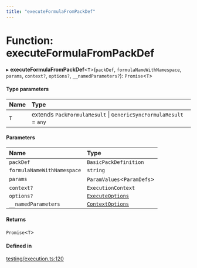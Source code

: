 ```yaml
---
title: "executeFormulaFromPackDef"
---
```

# Function: executeFormulaFromPackDef

▸ **executeFormulaFromPackDef**<`T`\>(`packDef`, `formulaNameWithNamespace`, `params`, `context?`, `options?`, `__namedParameters?`): `Promise`<`T`\>

#### Type parameters

| Name | Type |
| :------ | :------ |
| `T` | extends `PackFormulaResult` \| `GenericSyncFormulaResult` = `any` |

#### Parameters

| Name | Type |
| :------ | :------ |
| `packDef` | `BasicPackDefinition` |
| `formulaNameWithNamespace` | `string` |
| `params` | `ParamValues`<`ParamDefs`\> |
| `context?` | `ExecutionContext` |
| `options?` | [`ExecuteOptions`](../interfaces/ExecuteOptions.md) |
| `__namedParameters` | [`ContextOptions`](../interfaces/ContextOptions.md) |

#### Returns

`Promise`<`T`\>

#### Defined in

[testing/execution.ts:120](https://github.com/coda/packs-sdk/blob/main/testing/execution.ts#L120)

